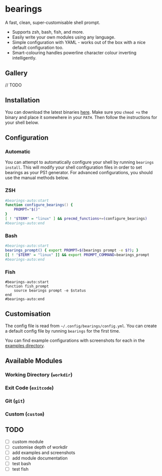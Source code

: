 # bearings

A fast, clean, super-customisable shell prompt.

- Supports zsh, bash, fish, and more.
- Easily write your own modules using any language.
- Simple configuration with YAML - works out of the box with a nice default configuration too. 
- Smart-colouring handles powerline character colour inverting intelligently.

## Gallery

// TODO

## Installation

You can download the latest binaries [here](https://github.com/liamg/bearings/releases/latest). Make sure you `chmod +x`  the binary and place it somewhere in your `PATH`. Then follow the instructions for your shell below.

## Configuration

### Automatic

You can attempt to automatically configure your shell by running `bearings install`. This will modify your shell configuration files in order to set bearings as your PS1 generator. For advanced configurations, you should use the manual methods below.

### ZSH

```zsh
#bearings-auto:start
function configure_bearings() {
    PROMPT="$()"
}
[ ! "$TERM" = "linux" ] && precmd_functions+=(configure_bearings)
#bearings-auto:end
```

### Bash

```bash
#bearings-auto:start
bearings_prompt() { export PROMPT=$(bearings prompt -e $?); }
[[ ! "$TERM" = "linux" ]] && export PROMPT_COMMAND=bearings_prompt
#bearings-auto:end
```

### Fish

```fish
#bearings-auto:start
function fish_prompt
    source bearings prompt -e $status
end
#bearings-auto:end
```

## Customisation

The config file is read from `~/.config/bearings/config.yml`. You can create a default config file by running `bearings` for the first time.

You can find example configurations with screenshots for each in the [examples directory](_examples).

## Available Modules

### Working Directory (`workdir`)
### Exit Code (`exitcode`)
### Git (`git`)
### Custom (`custom`)

## TODO

- [ ] custom module
- [ ] customise depth of workdir
- [ ] add examples and screenshots
- [ ] add module documentation
- [ ] test bash
- [ ] test fish
